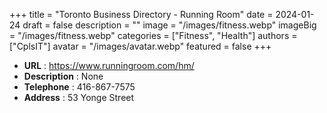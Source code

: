 +++
title = "Toronto Business Directory - Running Room"
date = 2024-01-24
draft = false
description = ""
image = "/images/fitness.webp"
imageBig = "/images/fitness.webp"
categories = ["Fitness", "Health"]
authors = ["CplsIT"]
avatar = "/images/avatar.webp"
featured = false
+++


* **URL** :  https://www.runningroom.com/hm/
* **Description** : None
* **Telephone** : 416-867-7575
* **Address** : 53 Yonge Street